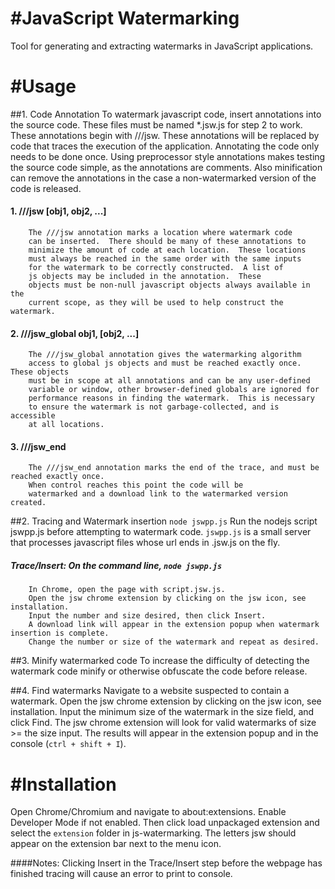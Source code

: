
#JavaScript Watermarking
=======================

Tool for generating and extracting watermarks in JavaScript
applications.


#Usage
=======================

##1. Code Annotation
To watermark javascript code, insert annotations into the source code.
These files must be named *.jsw.js for step 2 to work.
These annotations begin with ///jsw.  These annotations will be replaced by
code that traces the execution of the application.  Annotating the code only 
needs to be done once.
Using preprocessor style annotations makes testing the source code
simple, as the annotations are comments.  Also minification can remove the annotations
in the case a non-watermarked version of the code is released.
####	1. ///jsw [obj1, obj2, ...]
		The ///jsw annotation marks a location where watermark code
		can be inserted.  There should be many of these annotations to 
		minimize the amount of code at each location.  These locations 
		must always be reached in the same order with the same inputs 
		for the watermark to be correctly constructed.  A list of 
		js objects may be included in the annotation.  These 
		objects must be non-null javascript objects always available in the
		current scope, as they will be used to help construct the watermark.
		
####	2. ///jsw_global obj1, [obj2, ...]
		The ///jsw_global annotation gives the watermarking algorithm
		access to global js objects and must be reached exactly once.  These objects 
		must be in scope at all annotations and can be any user-defined 
		variable or window, other browser-defined globals are ignored for 
		performance reasons in finding the watermark.  This is necessary 
		to ensure the watermark is not garbage-collected, and is accessible
		at all locations.
		
####	3. ///jsw_end
		The ///jsw_end annotation marks the end of the trace, and must be reached exactly once.
		When control reaches this point the code will be
		watermarked and a download link to the watermarked version created.


##2. Tracing and Watermark insertion
```node jswpp.js```
Run the nodejs script jswpp.js before attempting to watermark code.
```jswpp.js``` is a small server that processes javascript files whose url ends in .jsw.js on the fly.
#####	Trace/Insert: On the command line, ```node jswpp.js```
		In Chrome, open the page with script.jsw.js.
		Open the jsw chrome extension by clicking on the jsw icon, see installation.
		Input the number and size desired, then click Insert.
		A download link will appear in the extension popup when watermark insertion is complete.
		Change the number or size of the watermark and repeat as desired.


##3. Minify watermarked code
To increase the difficulty of detecting the watermark code
minify or otherwise obfuscate the code before release.


##4. Find watermarks
Navigate to a website suspected to contain a watermark.
Open the jsw chrome extension by clicking on the jsw icon, see installation.
Input the minimum size of the watermark in the size field, and click Find.
The jsw chrome extension will look for valid watermarks of size >= the size input.
The results will appear in the extension popup and in the console (```ctrl + shift + I```).


#Installation
=======================

Open Chrome/Chromium and navigate to about:extensions.
Enable Developer Mode if not enabled.
Then click load unpackaged extension and select the ```extension``` folder in js-watermarking.
The letters jsw should appear on the extension bar next to the menu icon.


####Notes:
Clicking Insert in the Trace/Insert step before the webpage has finished tracing will cause an error to print to console.
